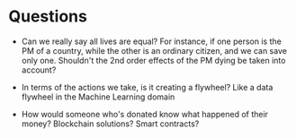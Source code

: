 # Questions

* Can we really say all lives are equal? For instance, if one person is the PM of a country, while the other is an ordinary citizen, and we can save only one. Shouldn't the 2nd order effects of the PM dying be taken into account?

* In terms of the actions we take, is it creating a flywheel? Like a data flywheel in the Machine Learning domain

* How would someone who's donated know what happened of their money? Blockchain solutions? Smart contracts?
